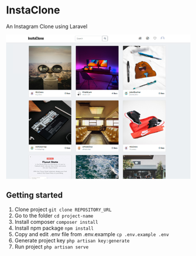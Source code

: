 # InstaClone

An Instagram Clone using Laravel

![alt text](https://github.com/KhalidLam/instagramClone/blob/master/screenshot.png)

## Getting started
1. Clone project `git clone REPOSITORY_URL`
2. Go to the folder `cd project-name`
3. Install composer `composer install`
4. Install npm package `npm install`
5. Copy and edit .env file from .env.example `cp .env.example .env`
6. Generate project key `php artisan key:generate`
7. Run project `php artisan serve`
